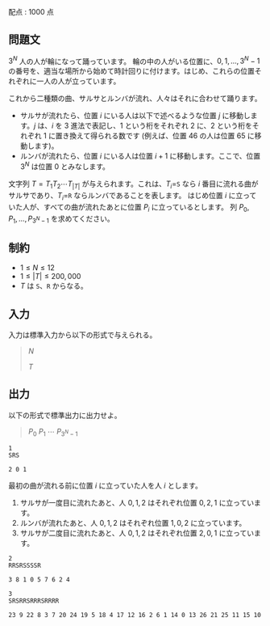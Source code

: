 配点 : $1000$ 点

## 問題文

$3^N$ 人の人が輪になって踊っています。
輪の中の人がいる位置に、$0,1,\dots, 3^{N}-1$ の番号を、適当な場所から始めて時計回りに付けます。はじめ、これらの位置それぞれに一人の人が立っています。

これから二種類の曲、サルサとルンバが流れ、人々はそれに合わせて踊ります。

- サルサが流れたら、位置 $i$ にいる人は以下で述べるような位置 $j$ に移動します。$j$ は、$i$ を $3$ 進法で表記し、$1$ という桁をそれぞれ $2$ に、$2$ という桁をそれぞれ $1$ に置き換えて得られる数です (例えば、位置 $46$ の人は位置 $65$ に移動します)。
- ルンバが流れたら、位置 $i$ にいる人は位置 $i+1$ に移動します。ここで、位置 $3^N$ は位置 $0$ とみなします。

文字列 $T=T_1T_2\cdots T_{|T|}$ が与えられます。これは、$T_i=$`S` なら $i$ 番目に流れる曲がサルサであり、$T_i=$`R` ならルンバであることを表します。
はじめ位置 $i$ に立っていた人が、すべての曲が流れたあとに位置 $P_i$ に立っているとします。
列 $P_0,P_1,\dots, P_{3^N-1}$ を求めてください。

## 制約

- $1 \le N \le 12$
- $1 \le |T| \le 200,000$
- $T$ は `S`、`R` からなる。

## 入力

入力は標準入力から以下の形式で与えられる。

> $N$
> 
> $T$

## 出力

以下の形式で標準出力に出力せよ。

> $P_0$ $P_1$ $\cdots$ $P_{3^N-1}$

```input1
1
SRS
```

```output1
2 0 1
```

最初の曲が流れる前に位置 $i$ に立っていた人を人 $i$ とします。

1. サルサが一度目に流れたあと、人 $0, 1, 2$ はそれぞれ位置 $0, 2, 1$ に立っています。
2. ルンバが流れたあと、人 $0, 1, 2$ はそれぞれ位置 $1, 0, 2$ に立っています。
3. サルサが二度目に流れたあと、人 $0, 1, 2$ はそれぞれ位置 $2, 0, 1$ に立っています。

```input2
2
RRSRSSSSR
```

```output2
3 8 1 0 5 7 6 2 4
```

```input3
3
SRSRRSRRRSRRRR
```

```output3
23 9 22 8 3 7 20 24 19 5 18 4 17 12 16 2 6 1 14 0 13 26 21 25 11 15 10
```